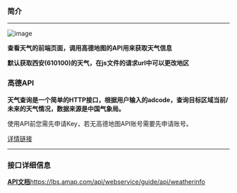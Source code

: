 ### 简介

***
![image](https://github.com/Dark-shy/weather/assets/87113684/f2567675-3c43-410d-8d0f-a9b7c24951e4)

**查看天气的前端页面，调用高德地图的API用来获取天气信息**

**默认获取西安(610100)的天气，在js文件的请求url中可以更改地区**


### 高德API

**天气查询是一个简单的HTTP接口，根据用户输入的adcode，查询目标区域当前/未来的天气情况，数据来源是中国气象局。**

使用API前您需先申请Key，若无高德地图API账号需要先申请账号。

[详情链接](https://lbs.amap.com/api/webservice/guide/api/weatherinfo/#t1)

***

### 接口详细信息

[**API文档**](https://lbs.amap.com/api/webservice/guide/api/weatherinfo)https://lbs.amap.com/api/webservice/guide/api/weatherinfo

